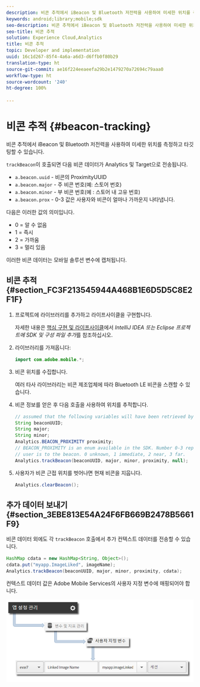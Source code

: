 ```yaml
---
description: 비콘 추적에서 iBeacon 및 Bluetooth 저전력을 사용하여 미세한 위치를 측정하고 타깃팅할 수 있습니다.
keywords: android;library;mobile;sdk
seo-description: 비콘 추적에서 iBeacon 및 Bluetooth 저전력을 사용하여 미세한 위치를 측정하고 타깃팅할 수 있습니다.
seo-title: 비콘 추적
solution: Experience Cloud,Analytics
title: 비콘 추적
topic: Developer and implementation
uuid: 16c1d267-85f4-4a6a-a6d3-d6ffb0f80b29
translation-type: ht
source-git-commit: ae16f224eeaeefa29b2e1479270a72694c79aaa0
workflow-type: ht
source-wordcount: '240'
ht-degree: 100%

---
```



# 비콘 추적 {#beacon-tracking}

비콘 추적에서 iBeacon 및 Bluetooth 저전력을 사용하여 미세한 위치를 측정하고 타깃팅할 수 있습니다.

`trackBeacon`이 호출되면 다음 비콘 데이터가 Analytics 및 Target으로 전송됩니다.

* `a.beacon.uuid` - 비콘의 ProximityUUID
* `a.beacon.major` - 주 비콘 번호(예: 스토어 번호)
* `a.beacon.minor` - 부 비콘 번호(예 : 스토어 내 고유 번호)
* `a.beacon.prox` - 0-3 값은 사용자와 비콘이 얼마나 가까운지 나타냅니다.

다음은 이러한 값의 의미입니다.

* 0 = 알 수 없음
* 1 = 즉시
* 2 = 가까움
* 3 = 멀리 있음 

이러한 비콘 데이터는 모바일 솔루션 변수에 캡처됩니다.

## 비콘 추적 {#section_FC3F213545944A468B1E6D5D5C8E2F1F}

1. 프로젝트에 라이브러리를 추가하고 라이프사이클을 구현합니다.

   자세한 내용은 [핵심 구현 및 라이프사이클](/help/android/getting-started/dev-qs.md)에서 *IntelliJ IDEA 또는 Eclipse 프로젝트에 SDK 및 구성 파일 추가*&#x200B;를 참조하십시오.

1. 라이브러리를 가져옵니다:

   ```java
   import com.adobe.mobile.*;
   ```

1. 비콘 위치를 수집합니다.

   여러 타사 라이브러리는 비콘 제조업체에 따라 Bluetooth LE 비콘을 스캔할 수 있습니다.
1. 비콘 정보를 얻은 후 다음 호출을 사용하여 위치를 추적합니다.

   ```java
   // assumed that the following variables will have been retrieved by the 3rd party beacon library 
   String beaconUUID; 
   String major; 
   String minor; 
   Analytics.BEACON_PROXIMITY proximity;  
   // BEACON_PROXIMITY is an enum available in the SDK. Number 0-3 representing how close the 
   // user is to the beacon. 0 unknown, 1 immediate, 2 near, 3 far.  
   Analytics.trackBeacon(beaconUUID, major, minor, proximity, null);
   ```

1. 사용자가 비콘 근접 위치를 벗어나면 현재 비콘을 지웁니다.

   ```java
   Analytics.clearBeacon();
   ```

## 추가 데이터 보내기 {#section_3EBE813E54A24F6FB669B2478B5661F9}

비콘 데이터 외에도 각 `trackBeacon` 호출에서 추가 컨텍스트 데이터를 전송할 수 있습니다.

```java
HashMap cdata = new HashMap<String, Object>(); 
cdata.put("myapp.ImageLiked", imageName); 
Analytics.trackBeacon(beaconUUID, major, minor, proximity, cdata);
```

컨텍스트 데이터 값은 Adobe Mobile Services의 사용자 지정 변수에 매핑되어야 합니다.

![](assets/map-variable-context-ltv.png)

